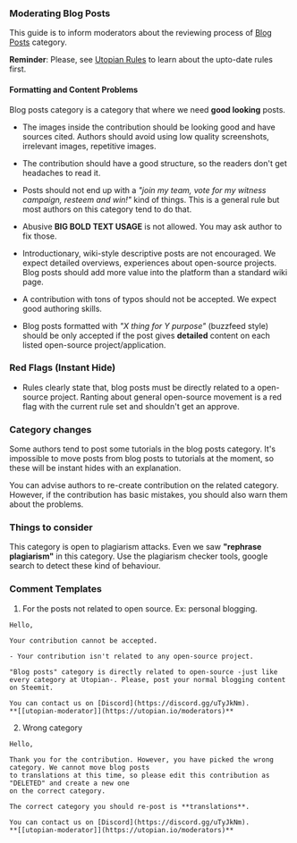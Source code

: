 ### Moderating Blog Posts

This guide is to inform moderators about the reviewing process of [Blog Posts](https://utopian.io/blog/review) category. 

**Reminder**: Please, see [Utopian Rules](https://utopian.io/rules) to learn about the upto-date rules first. 


#### Formatting and Content Problems 

Blog posts category is a category that where we need **good looking** posts.

- The images inside the contribution should be looking good and have sources cited. Authors should avoid using low quality screenshots, irrelevant images, repetitive images.

- The contribution should have a good structure, so the readers don't get headaches to read it.

- Posts should not end up with a *"join my team, vote for my witness campaign, resteem and win!"* kind of things. This is a general rule but most authors on this category tend to do that.

- Abusive **BIG BOLD TEXT USAGE** is not allowed. You may ask author to fix those.

- Introductionary, wiki-style descriptive posts are not encouraged. We expect detailed overviews, experiences about open-source projects. Blog posts should add more value into the platform than a standard wiki page. 

- A contribution with tons of typos should not be accepted. We expect good authoring skills.

- Blog posts formatted with *"X thing for Y purpose"* (buzzfeed style) should be only accepted if the post gives **detailed** content on each listed open-source project/application. 


### Red Flags (Instant Hide)

- Rules clearly state that, blog posts must be directly related to a open-source project. Ranting about general open-source movement is a red flag with the current rule set and shouldn't get an approve.

### Category changes

Some authors tend to post some tutorials in the blog posts category. It's impossible to move posts from blog posts to tutorials at the moment, so these will be instant hides with an explanation.

You can advise authors to re-create contribution on the related category. However, if the contribution has basic mistakes, you should also warn them about the problems.

### Things to consider

This category is open to plagiarism attacks. Even we saw **"rephrase plagiarism"** in this category. Use the plagiarism checker tools, google search to detect these kind of behaviour.

### Comment Templates

1. For the posts not related to open source. Ex: personal blogging.

```
Hello,

Your contribution cannot be accepted.

- Your contribution isn't related to any open-source project.

"Blog posts" category is directly related to open-source -just like every category at Utopian-. Please, post your normal blogging content on Steemit.

You can contact us on [Discord](https://discord.gg/uTyJkNm).
**[[utopian-moderator]](https://utopian.io/moderators)**
```
2. Wrong category

```
Hello,

Thank you for the contribution. However, you have picked the wrong category. We cannot move blog posts
to translations at this time, so please edit this contribution as "DELETED" and create a new one
on the correct category.

The correct category you should re-post is **translations**.

You can contact us on [Discord](https://discord.gg/uTyJkNm).
**[[utopian-moderator]](https://utopian.io/moderators)**
```





